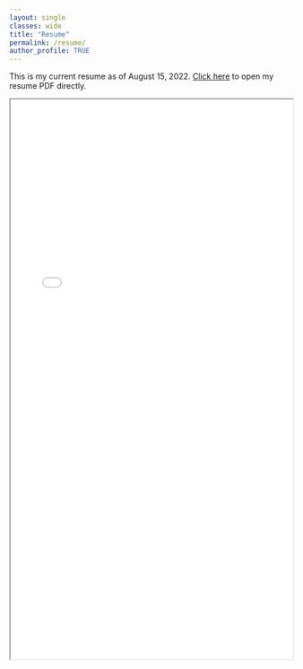 ```yaml
---
layout: single
classes: wide
title: "Resume"
permalink: /resume/
author_profile: TRUE
---
```


This is my current resume as of August 15, 2022. <a href="/docs/resume.pdf">Click here</a> to open my resume PDF directly.

<iframe id="resumeFrame" src="/docs/resume.pdf" style="height: 1000px; width: 100%;"></iframe>
